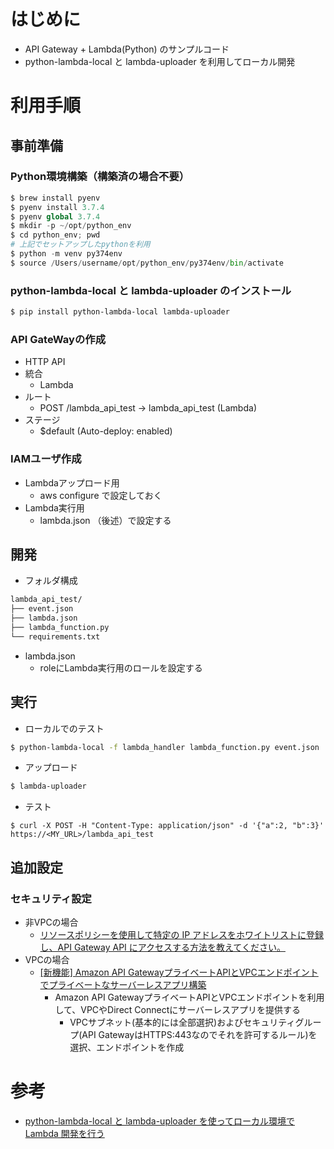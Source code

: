 # はじめに
* API Gateway + Lambda(Python) のサンプルコード
* python-lambda-local と lambda-uploader を利用してローカル開発

# 利用手順
## 事前準備
### Python環境構築（構築済の場合不要）

```python
$ brew install pyenv 
$ pyenv install 3.7.4 
$ pyenv global 3.7.4 
$ mkdir -p ~/opt/python_env 
$ cd python_env; pwd 
# 上記でセットアップしたpythonを利用
$ python -m venv py374env 
$ source /Users/username/opt/python_env/py374env/bin/activate 
```

### python-lambda-local と lambda-uploader のインストール

```bash
$ pip install python-lambda-local lambda-uploader
```

### API GateWayの作成
* HTTP API
* 統合
    * Lambda
* ルート
    * POST /lambda_api_test → lambda_api_test (Lambda)
* ステージ
    * $default (Auto-deploy: enabled)

### IAMユーザ作成
* Lambdaアップロード用
  * aws configure で設定しておく
* Lambda実行用
  * lambda.json （後述）で設定する

## 開発
* フォルダ構成

```bash
lambda_api_test/
├── event.json
├── lambda.json
├── lambda_function.py
└── requirements.txt
```

* lambda.json
  * roleにLambda実行用のロールを設定する

## 実行
* ローカルでのテスト

```bash
$ python-lambda-local -f lambda_handler lambda_function.py event.json
```

* アップロード

```bash
$ lambda-uploader
```

* テスト
```
$ curl -X POST -H "Content-Type: application/json" -d '{"a":2, "b":3}' https://<MY_URL>/lambda_api_test
```

## 追加設定
### セキュリティ設定
* 非VPCの場合
    * [リソースポリシーを使用して特定の IP アドレスをホワイトリストに登録し、API Gateway API にアクセスする方法を教えてください。](https://aws.amazon.com/jp/premiumsupport/knowledge-center/api-gateway-resource-policy-whitelist/)
* VPCの場合
  * [[新機能] Amazon API GatewayプライベートAPIとVPCエンドポイントでプライベートなサーバーレスアプリ構築](https://dev.classmethod.jp/articles/apigateway-supports-vpc-endpoint/)
    * Amazon API GatewayプライベートAPIとVPCエンドポイントを利用して、VPCやDirect Connectにサーバーレスアプリを提供する
      * VPCサブネット(基本的には全部選択)およびセキュリティグループ(API GatewayはHTTPS:443なのでそれを許可するルール)を選択、エンドポイントを作成

# 参考
* [python-lambda-local と lambda-uploader を使ってローカル環境で Lambda 開発を行う](https://sig9.hatenablog.com/entry/2020/02/08/000000)

